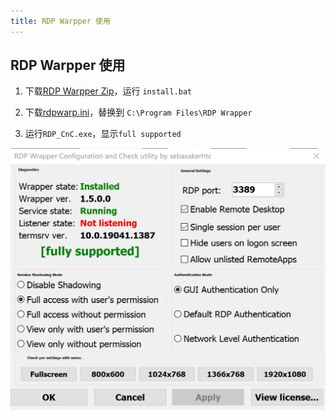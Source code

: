 ```yaml
---
title: RDP Warpper 使用
---
```


## RDP Warpper 使用

1. 下载[RDP Warpper Zip](https://github.com/sebaxakerhtc/rdpwrap/releases)，运行 `install.bat`

2. 下载[rdpwarp.ini](https://github.com/sebaxakerhtc/rdpwrap.ini)，替换到 `C:\Program Files\RDP Wrapper`

3. 运行`RDP_CnC.exe`，显示`full supported`

![](./1-images/full.png)